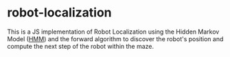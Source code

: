 # robot-localization

This is a JS implementation of Robot Localization using the Hidden Markov Model ([HMM](https://www.geeksforgeeks.org/hidden-markov-model-in-machine-learning/)) and the forward algorithm to discover the robot's position and compute the next step of the robot within the maze.
